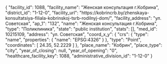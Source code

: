 {
    "facility_id": 1088,
    "facility_name": "Женская консультация г.Кобрина",
    "district_id": "1-12-0",
    "facility_url": "https:\/\/kobrincrb.by\/zhenskaya-konsultatsiya-filiala-kobrinskoj-tsrb-rodilnyj-dom\/",
    "facility_address": "ул. Советская",
    "ap_1": "132",
    "name": "Женская консультация г.Кобрина",
    "type": "Поликлиника",
    "state": "public institution",
    "stats": [],
    "med_id": 10215109,
    "address": "ул. Советская",
    "coord_x_y": {
        "crs": {
            "type": "name",
            "properties": {
                "name": "EPSG:4326"
            }
        },
        "type": "Point",
        "coordinates": [
            24.35,
            52.2229
        ]
    },
    "place_name": "Кобрин",
    "place_type": "city",
    "year_of_closing": null,
    "year_of_opening": "0",
    "healthcare_facility_key": 1088,
    "administrative_division_id": "1-12-0"
}